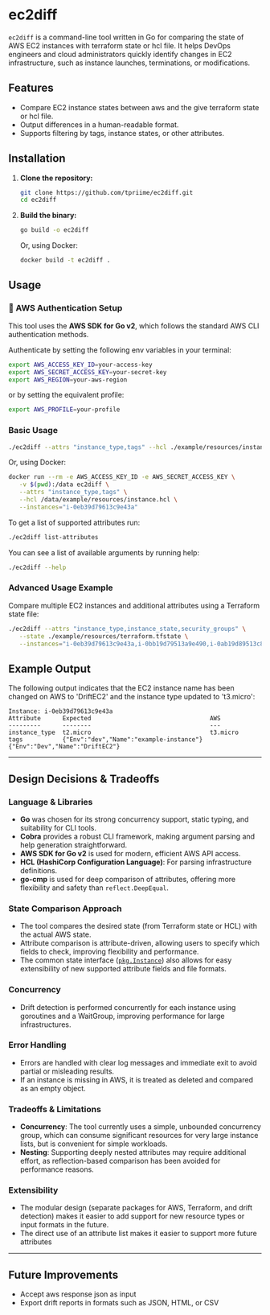# ec2diff

`ec2diff` is a command-line tool written in Go for comparing the state of AWS EC2 instances with terraform state or hcl file. It helps DevOps engineers and cloud administrators quickly identify changes in EC2 infrastructure, such as instance launches, terminations, or modifications.

## Features

- Compare EC2 instance states between aws and the give terraform state or hcl file.
- Output differences in a human-readable format.
- Supports filtering by tags, instance states, or other attributes.

## Installation

1. **Clone the repository:**
   ```sh
   git clone https://github.com/tpriime/ec2diff.git
   cd ec2diff
   ```

2. **Build the binary:**
   ```sh
   go build -o ec2diff
   ```

   Or, using Docker:
   ```sh
   docker build -t ec2diff .
   ```

## Usage


### 🔐 AWS Authentication Setup

This tool uses the **AWS SDK for Go v2**, which follows the standard AWS CLI authentication methods.

Authenticate by setting the following env variables in your terminal:

```bash
export AWS_ACCESS_KEY_ID=your-access-key
export AWS_SECRET_ACCESS_KEY=your-secret-key
export AWS_REGION=your-aws-region
```

or by setting the equivalent profile:
```bash
export AWS_PROFILE=your-profile
```

### Basic Usage
```sh
./ec2diff --attrs "instance_type,tags" --hcl ./example/resources/instance.hcl --instances="i-0eb39d79613c9e43a"
```

Or, using Docker:

```sh
docker run --rm -e AWS_ACCESS_KEY_ID -e AWS_SECRET_ACCESS_KEY \
   -v $(pwd):/data ec2diff \
   --attrs "instance_type,tags" \
   --hcl /data/example/resources/instance.hcl \
   --instances="i-0eb39d79613c9e43a"
```

To get a list of supported attributes run:
```sh
./ec2diff list-attributes
```

You can see a list of available arguments by running help:
```sh 
./ec2diff --help
```

### Advanced Usage Example

Compare multiple EC2 instances and additional attributes using a Terraform state file:

```sh
./ec2diff --attrs "instance_type,instance_state,security_groups" \
   --state ./example/resources/terraform.tfstate \
   --instances="i-0eb39d79613c9e43a,i-0bb19d79513a9e490,i-0ab19d89513c8e3ac"
```

## Example Output

The following output indicates that the EC2 instance name has been changed on AWS to 'DriftEC2' and the instance type updated to 't3.micro':

```
Instance: i-0eb39d79613c9e43a
Attribute      Expected                                 AWS
---------      --------                                 ---
instance_type  t2.micro                                 t3.micro
tags           {"Env":"dev","Name":"example-instance"}  {"Env":"Dev","Name":"DriftEC2"}
```

---

## Design Decisions & Tradeoffs

### Language & Libraries
- **Go** was chosen for its strong concurrency support, static typing, and suitability for CLI tools.
- **Cobra** provides a robust CLI framework, making argument parsing and help generation straightforward.
- **AWS SDK for Go v2** is used for modern, efficient AWS API access.
- **HCL (HashiCorp Configuration Language)**: For parsing infrastructure definitions.
- **go-cmp** is used for deep comparison of attributes, offering more flexibility and safety than `reflect.DeepEqual`.

### State Comparison Approach
- The tool compares the desired state (from Terraform state or HCL) with the actual AWS state.
- Attribute comparison is attribute-driven, allowing users to specify which fields to check, improving flexibility and performance.
- The common state interface ([`pkg.Instance`](https://github.com/tpriime/ec2diff/blob/main/pkg/types.go)) also allows for easy extensibility of new supported attribute fields and file formats.

### Concurrency
- Drift detection is performed concurrently for each instance using goroutines and a WaitGroup, improving performance for large infrastructures.

### Error Handling
- Errors are handled with clear log messages and immediate exit to avoid partial or misleading results.
- If an instance is missing in AWS, it is treated as deleted and compared as an empty object.

### Tradeoffs & Limitations
- **Concurrency**: The tool currently uses a simple, unbounded concurrency group, which can consume significant resources for very large instance lists, but is convenient for simple workloads.
- **Nesting**: Supporting deeply nested attributes may require additional effort, as reflection-based comparison has been avoided for performance reasons.

### Extensibility
- The modular design (separate packages for AWS, Terraform, and drift detection) makes it easier to add support for new resource types or input formats in the future.
- The direct use of an attribute list makes it easier to support more future attributes

---

## Future Improvements
* Accept aws response json as input
* Export drift reports in formats such as JSON, HTML, or CSV